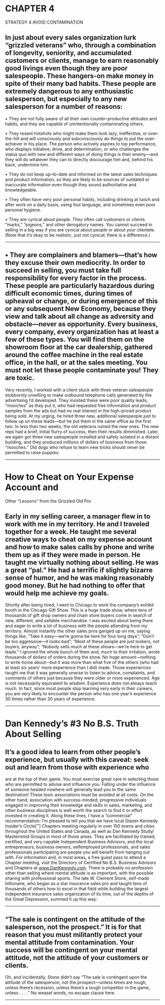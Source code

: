 # CHAPTER 4

STRATEGY 4 AVOID CONTAMINATION

## In just about every sales organization lurk “grizzled veterans” who, through a combination of longevity, seniority, and accumulated customers or clients, manage to earn reasonably good livings even though they are poor salespeople. These hangers-on make money in spite of their many bad habits. These people are extremely dangerous to any enthusiastic salesperson, but especially to any new salesperson for a number of reasons:

 • They are not fully aware of all their own counter-productive attitudes and habits, and they are capable of unintentionally contaminating others.

 • They resent hotshots who might make them look lazy, ineffective, or over-the-hill and will consciously and subconsciously do things to put the over-achiever in his place. The person who actively aspires to top performance, who displays initiative, drive, and determination, or who challenges the status quo with new and different ways of doing things is their enemy—and they will do whatever they can to directly discourage him and, behind his back, undermine him.

 • They do not keep up-to-date and informed on the latest sales techniques and product information, so they are likely to be sources of outdated or inaccurate information even though they sound authoritative and knowledgeable.

 • They often have very poor personal habits, including drinking at lunch and after work on a daily basis, using foul language, and sometimes even poor personal hygiene.

 • They are cynical about people. They often call customers or clients “marks,” “pigeons,” and other derogatory names. You cannot succeed in selling in a big way if you are cynical about people or about your clientele. (Note that it’s okay to be realistic, just not cynical; there is a difference.)

-----

## • They are complainers and blamers—that’s how they excuse their own mediocrity. In order to succeed in selling, you must take full responsibility for every factor in the process. These people are particularly hazardous during difficult economic times, during times of upheaval or change, or during emergence of this or any subsequent New Economy, because they view and talk about all change as adversity and obstacle—never as opportunity. Every business, every company, every organization has at least a few of these types. You will find them on the showroom floor at the car dealership, gathered around the coffee machine in the real estate office, in the hall, or at the sales meeting. You must not let these people contaminate you! They are toxic.
 Very recently, I worked with a client stuck with three veteran salespeople stubbornly unwilling to make outbound telephone calls generated by the advertising I’d developed. They insisted these were poor quality leads, “mooches” as they put it, who had requested free information and product samples from the ads but had no real interest in the high-priced product being sold. At my urging, he hired three new, additional salespeople just to follow up on these leads—but he put them in the same office as the first two. In less than two weeks, the old veterans ruined the new ones. The new reps had a brief, initial flurry of success, then their results diminished. Later, we again got three new salespeople installed and safely isolated in a distant building, and they produced millions of dollars of business from those “mooches.” Old dogs who refuse to learn new tricks should never be permitted to raise puppies.

-----

# How to Cheat on Your Expense Account and
 Other “Lessons” from the Grizzled Old Pro

## Early in my selling career, a manager flew in to work with me in my territory. He and I traveled together for a week. He taught me several creative ways to cheat on my expense account and how to make sales calls by phone and write them up as if they were made in person. He taught me virtually nothing about selling. He was a great “pal.” He had a terrific if slightly bizarre sense of humor, and he was making reasonably good money. But he had nothing to offer that would help me achieve my goals.
 Shortly after being hired, I went to Chicago to work the company’s exhibit booth in the Chicago Gift Show. This is a huge trade show, where tens of thousands of gift shop owners and chain store buyers come in search of new, different, and sellable merchandise. I was excited about being there and eager to write a lot of business with the people attending from my territory. Almost instantly the other sales pros ganged up on me, saying things like, “Take it easy—we’re gonna be here for four long days”; “Don’t be too aggressive—it looks bad”; “Most of these people are just lookers, not buyers, anyway”; “Nobody sells much at these shows—we’re here to get leads.”
 I ignored the whole bunch of them and, much to their irritation, wrote thousands of dollars of orders during the show. No huge amount—nothing to write home about—but it was more than what five of the others (who had at least six years’ more experience than I did) made.
 Those experiences taught me that it was generally unwise to listen to advice, complaints, and comments of others just because they were older or more experienced. Age is not necessarily equivalent to wisdom. Experience does not always teach much. In fact, since most people stop learning very early in their careers, you are very likely to encounter the person who has one year’s experience 30 times rather than 30 years of experience.

-----

# Dan Kennedy’s #3 No B.S. Truth About Selling

## It’s a good idea to learn from other people’s experience, but usually with this caveat: seek out and learn from those with experience who
 are at the top of their game.
 You must exercise great care in selecting those who are permitted to advise and influence you. Falling under the influence of someone headed nowhere will generally lead you to the same destination!
 These toxic associations must be avoided at all costs. On the other hand, association with success-minded, progressive individuals engaged in improving their knowledge and skills in sales, marketing, and other business disciplines is well worth the search to find it or effort invested in creating it. Along these lines, I have a “commercial” recommendation: I’m pleased to tell you that we have local Glazer-Kennedy Insider’s Circle[™] Chapters meeting regularly in over 150 towns and cities throughout the United States and Canada, as well as Dan Kennedy Study/ Mastermind Groups in most of those areas. They are facilitated by trained, certified, and very capable Independent Business Advisors, and the local entrepreneurs, business owners, selfemployed professionals, and sales professionals participating are people you will benefit from hanging out with. For information and, in most areas, a free guest pass to attend a Chapter meeting, visit the Directory of Certified No B.S. Business Advisors and Chapters at www.DanKennedy.com.
 There is probably no profession other than selling where mental attitude is as important, with the possible sharing with professional sports. The late W. Clement Stone, self-made billionaire, who began as a star insurance sales pro and taught tens of thousands of others how to excel in that field while building the largest independent insurance sales organization of its time, out of the depths of the Great Depression, summed it up this way:

-----

## “The sale is contingent on the attitude of the salesperson, not the prospect.” It is for that reason that you must militantly protect your mental attitude from contamination. Your success will be contingent on your mental attitude, not the attitude of your customers or clients.
 Oh, and incidentally, Stone didn’t say “The sale is contingent upon the attitude of the salesperson, not the prospect—unless times are tough, unless there’s recession, unless there’s a tough competitor in the game, unless . . . .” No weasel words, no escape clause here.

-----